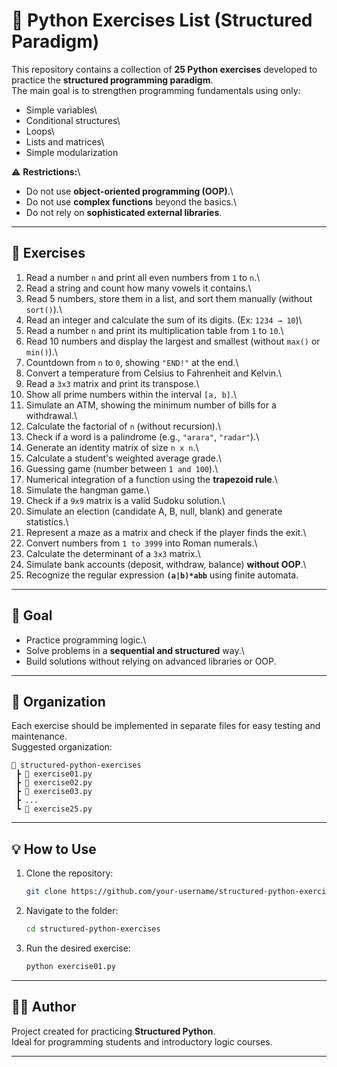 # 📘 Python Exercises List (Structured Paradigm)

This repository contains a collection of **25 Python exercises**
developed to practice the **structured programming paradigm**.\
The main goal is to strengthen programming fundamentals using only:

-   Simple variables\
-   Conditional structures\
-   Loops\
-   Lists and matrices\
-   Simple modularization

⚠️ **Restrictions:**\
- Do not use **object-oriented programming (OOP)**.\
- Do not use **complex functions** beyond the basics.\
- Do not rely on **sophisticated external libraries**.

------------------------------------------------------------------------

## 📝 Exercises

1.  Read a number `n` and print all even numbers from `1` to `n`.\
2.  Read a string and count how many vowels it contains.\
3.  Read 5 numbers, store them in a list, and sort them manually
    (without `sort()`).\
4.  Read an integer and calculate the sum of its digits. (Ex:
    `1234 → 10`)\
5.  Read a number `n` and print its multiplication table from `1` to
    `10`.\
6.  Read 10 numbers and display the largest and smallest (without
    `max()` or `min()`).\
7.  Countdown from `n` to `0`, showing `"END!"` at the end.\
8.  Convert a temperature from Celsius to Fahrenheit and Kelvin.\
9.  Read a `3x3` matrix and print its transpose.\
10. Show all prime numbers within the interval `[a, b]`.\
11. Simulate an ATM, showing the minimum number of bills for a
    withdrawal.\
12. Calculate the factorial of `n` (without recursion).\
13. Check if a word is a palindrome (e.g., `"arara"`, `"radar"`).\
14. Generate an identity matrix of size `n x n`.\
15. Calculate a student's weighted average grade.\
16. Guessing game (number between `1 and 100`).\
17. Numerical integration of a function using the **trapezoid rule**.\
18. Simulate the hangman game.\
19. Check if a `9x9` matrix is a valid Sudoku solution.\
20. Simulate an election (candidate A, B, null, blank) and generate
    statistics.\
21. Represent a maze as a matrix and check if the player finds the
    exit.\
22. Convert numbers from `1 to 3999` into Roman numerals.\
23. Calculate the determinant of a `3x3` matrix.\
24. Simulate bank accounts (deposit, withdraw, balance) **without
    OOP**.\
25. Recognize the regular expression **`(a|b)*abb`** using finite
    automata.

------------------------------------------------------------------------

## 🚀 Goal

-   Practice programming logic.\
-   Solve problems in a **sequential and structured** way.\
-   Build solutions without relying on advanced libraries or OOP.

------------------------------------------------------------------------

## 📂 Organization

Each exercise should be implemented in separate files for easy testing
and maintenance.\
Suggested organization:

    📂 structured-python-exercises
     ┣ 📜 exercise01.py
     ┣ 📜 exercise02.py
     ┣ 📜 exercise03.py
     ┣ ...
     ┗ 📜 exercise25.py

------------------------------------------------------------------------

## 💡 How to Use

1.  Clone the repository:

    ``` bash
    git clone https://github.com/your-username/structured-python-exercises.git
    ```

2.  Navigate to the folder:

    ``` bash
    cd structured-python-exercises
    ```

3.  Run the desired exercise:

    ``` bash
    python exercise01.py
    ```

------------------------------------------------------------------------

## 🧑‍💻 Author

Project created for practicing **Structured Python**.\
Ideal for programming students and introductory logic courses.

------------------------------------------------------------------------
